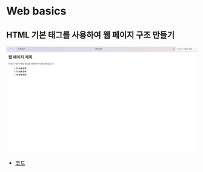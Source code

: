 # Web basics

## HTML 기본 태그를 사용하여 웹 페이지 구조 만들기
![index.html](./result/index.png)
- [코드](./index.html)

